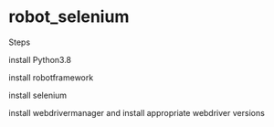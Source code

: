 # robot_selenium

Steps

install Python3.8

install robotframework

install selenium

install webdrivermanager and install appropriate webdriver versions
